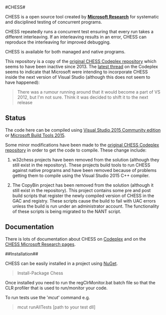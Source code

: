 #CHESS#

CHESS is a open source tool created by **[Microsoft Research](http://research.microsoft.com/en-us/projects/chess/)** for systematic and disciplined testing of concurrent programs. 

CHESS repeatedly runs a concurrent test ensuring that every run takes a different interleaving. If an interleaving results in an error, CHESS can reproduce the interleaving for improved debugging. 

CHESS is available for both managed and native programs.

This repository is a copy of the [original CHESS Codeplex repository](https://chesstool.codeplex.com/) which seems to have been inactive since 2013. The [latest thread](https://chesstool.codeplex.com/discussions/450787) on the Codeplex seems to indicate that  Microsoft were intending to incorporate CHESS inside the next version of Visual Studio (although this does not seem to have happened):

> There was a rumour running around that it would become a part of VS 2012, but I'm not sure. Think it was decided to shift it to the next release 

## Status ##

The code here can be compiled using [Visual Studio 2015 Community edition](https://go.microsoft.com/fwlink/?LinkId=691978&clcid=0x409) or [Microsoft Build Tools 2015](https://www.microsoft.com/en-us/download/details.aspx?id=48159). 

Some minor modifications have been made to the [original CHESS Codeplex repository](https://chesstool.codeplex.com/) in order to get the code to compile. These change include:

1. w32chess projects have been removed from the solution (although they still exist in the repository). These projects build tools to run CHESS against native programs and have been removed because of problems getting them to compile using the Visual Studio 2015 C++ compiler.

2. The CopyBin project has been removed from the solution (although it still exist in the repository). This project contains some pre and post build scripts that register the newly compiled version of CHESS in the GAC and registry. These scripts cause the build to fail with UAC errors unless the build is run under an administrator account. The functionality of these scripts is being migrated to the NANT script.  


## Documentation ##

There is lots of documentation about CHESS on [Codeplex](https://chesstool.codeplex.com/documentation) and on the [CHESS Microsoft Research pages](http://research.microsoft.com/en-us/projects/chess/).

##Installation##

CHESS can be easily installed in a project using [NuGet](https://www.nuget.org/packages/Chess/).

> Install-Package Chess

Once installed you need to run the regClrMonitor.bat batch file so that the CLR profiler that is used to run/monitor your code.

To run tests use the '*mcut*' command e.g.

> mcut runAllTests [path to your test dll]